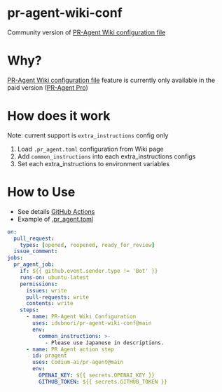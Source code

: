 # pr-agent-wiki-conf
Community version of [PR-Agent Wiki configuration file](https://pr-agent-docs.codium.ai/usage-guide/configuration_options/#wiki-configuration-file)

# Why?
[PR-Agent Wiki configuration file](https://pr-agent-docs.codium.ai/usage-guide/configuration_options/#wiki-configuration-file) feature is currently only available in the paid version ([PR-Agent Pro](https://www.codium.ai/pricing/))

# How does it work
Note: current support is `extra_instructions` config only

1. Load `.pr_agent.toml` configuration from Wiki page
1. Add `common_instructions` into each extra_instructions configs
1. Set each extra_instructions to environment variables

# How to Use
- See details [GitHub Actions](https://github.com/idubnori/pr-agent-wiki-conf/actions)
- Example of [.pr_agent.toml](https://github.com/idubnori/pr-agent-wiki-conf/wiki/.pr_agent.toml)
```yaml
on:
  pull_request:
    types: [opened, reopened, ready_for_review]
  issue_comment:
jobs:
  pr_agent_job:
    if: ${{ github.event.sender.type != 'Bot' }}
    runs-on: ubuntu-latest
    permissions:
      issues: write
      pull-requests: write
      contents: write
    steps:
      - name: PR-Agent Wiki Configuration
        uses: idubnori/pr-agent-wiki-conf@main
        env:
          common_instructions: >-
            - Please use Japanese in descriptions.
      - name: PR Agent action step
        id: pragent
        uses: Codium-ai/pr-agent@main
        env:
          OPENAI_KEY: ${{ secrets.OPENAI_KEY }}
          GITHUB_TOKEN: ${{ secrets.GITHUB_TOKEN }}
```
